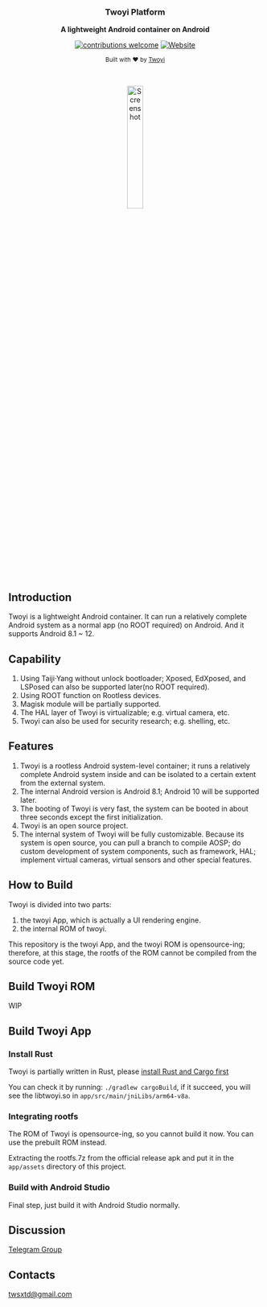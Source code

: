 <div align="center">
    <p>
    <h3>
      <b>
        Twoyi Platform
      </b>
    </h3>
  </p>
  <p>
    <b>
      A lightweight Android container on Android
    </b>
  </p>
  <p>

[![contributions welcome](https://img.shields.io/badge/Contributions-welcome-brightgreen?logo=github)](CODE_OF_CONDUCT.md) [![Website](https://img.shields.io/badge/Website-available-brightgreen?logo=e)](https://twoyi.io)
  </p>
  <p>
    <sub>
      Built with ❤︎ by
      <a href="https://twoyi.io">
        Twoyi
      </a>
    </sub>
  </p>
  <br />
  <p>
    <a href="https://twoyi.io">
      <img
        src="https://github.com/twoyi/twoyi/blob/main/assets/twoyi_screen.jpg?raw=true"
        alt="Screenshot"
        width="25%"
      />
    </a>
  </p>
</div>

## Introduction

Twoyi is a lightweight Android container. It can run a relatively complete Android system as a normal app (no ROOT required) on Android. And it supports Android 8.1 ~ 12.

## Capability

1. Using Taiji·Yang without unlock bootloader; Xposed, EdXposed, and LSPosed can also be supported later(no ROOT required).
2. Using ROOT function on Rootless devices.
3. Magisk module will be partially supported.
4. The HAL layer of Twoyi is virtualizable; e.g. virtual camera, etc.
5. Twoyi can also be used for security research; e.g. shelling, etc.

## Features

1. Twoyi is a rootless Android system-level container; it runs a relatively complete Android system inside and can be isolated to a certain extent from the external system.
2. The internal Android version is Android 8.1; Android 10 will be supported later.
3. The booting of Twoyi is very fast, the system can be booted in about three seconds except the first initialization.
4. Twoyi is an open source project.
5. The internal system of Twoyi will be fully customizable. Because its system is open source, you can pull a branch to compile AOSP; do custom development of system components, such as framework, HAL; implement virtual cameras, virtual sensors and other special features.

## How to Build

Twoyi is divided into two parts:

1. the twoyi App, which is actually a UI rendering engine.
2. the internal ROM of twoyi.

This repository is the twoyi App, and the twoyi ROM is opensource-ing; therefore, at this stage, the rootfs of the ROM cannot be compiled from the source code yet.

## Build Twoyi ROM

WIP

## Build Twoyi App

### Install Rust

Twoyi is partially written in Rust, please [install Rust and Cargo first](https://www.rust-lang.org/tools/install)

You can check it by running: `./gradlew cargoBuild`, if it succeed, you will see the libtwoyi.so in `app/src/main/jniLibs/arm64-v8a`.

### Integrating rootfs

The ROM of Twoyi is opensource-ing, so you cannot build it now. You can use the prebuilt ROM instead.

Extracting the rootfs.7z from the official release apk and put it in the `app/assets` directory of this project.

### Build with Android Studio

Final step, just build it with Android Studio normally.

## Discussion

[Telegram Group](https://t.me/twoyi)

## Contacts

twsxtd@gmail.com
